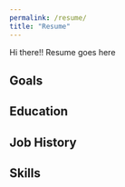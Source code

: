 ```yaml
---
permalink: /resume/
title: "Resume"
---
```


Hi there!! Resume goes here
<!-- [Resume as PDF]() -->

## Goals

## Education 

## Job History 

## Skills